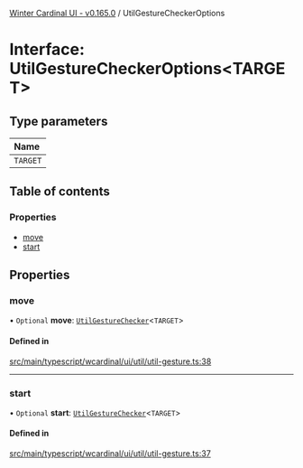 [Winter Cardinal UI - v0.165.0](../index.md) / UtilGestureCheckerOptions

# Interface: UtilGestureCheckerOptions<TARGET\>

## Type parameters

| Name |
| :------ |
| `TARGET` |

## Table of contents

### Properties

- [move](UtilGestureCheckerOptions.md#move)
- [start](UtilGestureCheckerOptions.md#start)

## Properties

### move

• `Optional` **move**: [`UtilGestureChecker`](../index.md#utilgesturechecker)<`TARGET`\>

#### Defined in

[src/main/typescript/wcardinal/ui/util/util-gesture.ts:38](https://github.com/winter-cardinal/winter-cardinal-ui/blob/v0.165.0/src/main/typescript/wcardinal/ui/util/util-gesture.ts#L38)

___

### start

• `Optional` **start**: [`UtilGestureChecker`](../index.md#utilgesturechecker)<`TARGET`\>

#### Defined in

[src/main/typescript/wcardinal/ui/util/util-gesture.ts:37](https://github.com/winter-cardinal/winter-cardinal-ui/blob/v0.165.0/src/main/typescript/wcardinal/ui/util/util-gesture.ts#L37)
